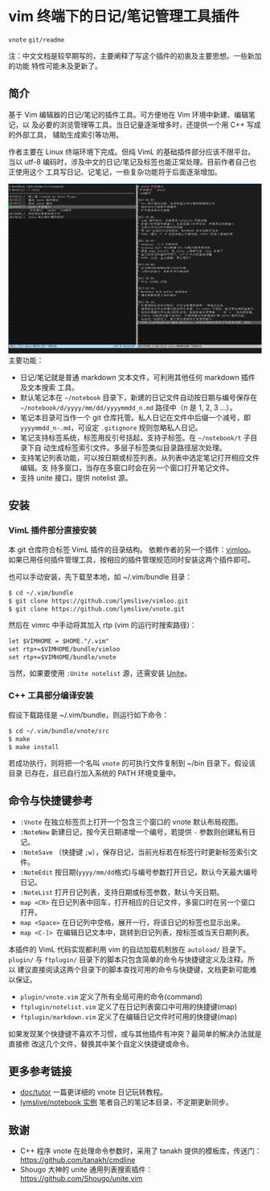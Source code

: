# vim 终端下的日记/笔记管理工具插件
`vnote` `git/readme`

注：中文文档是较早期写的，主要阐释了写这个插件的初衷及主要思想。一些新加的功能
特性可能未及更新了。

## 简介

基于 Vim 编辑器的日记/笔记的插件工具。可方便地在 Vim 环境中新建、编辑笔记，以
及必要的浏览管理等工具。当日记量逐渐增多时，还提供一个用 C++ 写成的外部工具，
辅助生成索引等功用。

作者主要在 Linux 终端环境下完成。但纯 VimL 的基础插件部分应该不限平台。当以
utf-8 编码时，涉及中文的日记/笔记及标签也能正常处理。目前作者自己也正使用这个
工具写日记、记笔记，一些复杂功能将于后面逐渐增加。

![截图](img/vnote-screen.png)
主要功能：
* 日记/笔记就是普通 markdown 文本文件，可利用其他任何 markdown 插件及文本搜索
  工具。
* 默认笔记本在 `~/notebook` 目录下，新建的日记文件自动按日期与编号保存在
  `~/notebook/d/yyyy/mm/dd/yyyymmdd_n.md` 路径中（n 是 1, 2, 3 ...）。
* 笔记本目录可当作一个 git 仓库托管。私人日记在文件中后缀一个减号，即
  `yyyymmdd_n-.md`，可设定 `.gitignore` 规则忽略私人日记。
* 笔记支持标签系统，标签用反引号括起，支持子标签。在 `~/notebook/t` 子目录下自
  动生成标签索引文件。多层子标签类似目录路径层次处理。
* 支持笔记列表功能，可以按日期或标签列表。从列表中选定笔记打开相应文件编辑。支
  持多窗口，当存在多窗口时会在另一个窗口打开笔记文件。
* 支持 unite 接口，提供 notelist 源。

## 安装

### VimL 插件部分直接安装

本 git 仓库符合标签 VimL 插件的目录结构。
依赖作者的另一个插件：[vimloo](https://github.com/lymslive/vimloo)。
如果已用任何插件管理工具，按相应的插件管理规范同时安装这两个插件即可。

也可以手动安装，先下载至本地，如 ~/.vim/bundle 目录：
```
$ cd ~/.vim/bundle
$ git clone https://github.com/lymslive/vimloo.git
$ git clone https://github.com/lymslive/vnote.git
```
然后在 vimrc 中手动将其加入 rtp (vim 的运行时搜索路径)：
```
let $VIMHOME = $HOME."/.vim"
set rtp+=$VIMHOME/bundle/vimloo
set rtp+=$VIMHOME/bundle/vnote
```

当然，如果要使用 `:Unite notelist` 源，还需安装
[Unite](https://github.com/Shougo/unite.vim)。

### C++ 工具部分编译安装

假设下载路径是 ~/.vim/bundle，则运行如下命令：
```
$ cd ~/.vim/bundle/vnote/src
$ make
$ make install
```

若成功执行，则将把一个名叫 `vnote` 的可执行文件复制到 ~/bin 目录下。假设该目录
已存在，且已自行加入系统的 PATH 环境变量中。

## 命令与快捷键参考

* `:Vnote` 在独立标签页上打开一个包含三个窗口的 vnote 默认布局视图。
* `:NoteNew` 新建日记，按今天日期递增一个编号，若提供 `-` 参数则创建私有日记。
* `:NoteSave` （快捷键 `;w`），保存日记，当前光标若在标签行时更新标签索引文件。
* `:NoteEdit` 按日期(`yyyy/mm/dd`格式)与编号参数打开日记，默认今天最大编号日记。
* `:NoteList` 打开日记列表，支持日期或标签参数，默认今天日期。
* `map <CR>` 在日记列表中回车，打开相应的日记文件，多窗口时在另一个窗口打开。
* `map <Space>` 在日记列中空格，展开一行，将该日记的标签也显示出来。
* `map <C-]> `在编辑日记文本中，跳转到日记列表，按标签或当天日期列表。

本插件的 VimL 代码实现都利用 vim 的自动加载机制放在 `autoload/` 目录下。
`plugin/` 与 `ftplugin/` 目录下的脚本只包含简单的命令与快捷键定义及注释。所以
建议直接阅读这两个目录下的脚本查找可用的命令与快捷键，文档更新可能难以保证。

* `plugin/vnote.vim` 定义了所有全局可用的命令(command)
* `ftplugin/notelist.vim` 定义了在日记列表窗口中可用的快捷键(map)
* `ftplugin/markdown.vim` 定义了在编辑日记文件时可用的快捷键(map)

如果发现某个快捷键不喜欢不习惯，或与其他插件有冲突？最简单的解决办法就是直接修
改这几个文件，替换其中某个自定义快捷键或命令。

## 更多参考链接

* [doc/tutor](doc/tutor.md) 一篇更详细的 vnote 日记玩转教程。
* [lymslive/notebook 实例](https://github.com/lymslive/notebook)
  笔者自己的笔记本目录，不定期更新同步。

## 致谢

* C++ 程序 vnote 在处理命令参数时，采用了 tanakh 提供的模板库，传送门：
https://github.com/tanakh/cmdline
* Shougo 大神的 unite 通用列表搜索插件：https://github.com/Shougo/unite.vim

